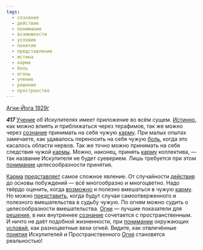 ```yaml
---
tags:
  - сознание
  - действие
  - понимание
  - возможности
  - условие
  - понятие
  - представление
  - истина
  - карма
  - боль
  - огонь
  - учение
  - решение
  - пространство
---
```


[Агни-Йога 1929г](https://127.0.0.1:4002/agni/1929)

___417___
[Учение](../../../tags/#учение) об Искупителях имеет приложение во всём сущем. [Истинно](../../../tags/#истина), как можно влиять и приближаться через терафимов, так же можно через [сознание](../../../tags/#сознание) принимать на себя чужую [карму](../../../tags/#карма). При малых опытах замечаете, как удавалось переносить на себя чужую [боль](../../../tags/#боль), когда это касалось области нервов. Так же точно можно принимать на себя следствия чужой [кармы](../../../tags/#карма). Можно, наконец, принять [карму](../../../tags/#карма) коллектива, — так название Искупителя не будет суеверием. Лишь требуется при этом [понимание](../../../tags/#понимание) целесообразности принятия.   

[Карма](../../../tags/#карма) [представляет](../../../tags/#представление) самое сложное явление. От случайности [действия](../../../tags/#действие) до основы побуждений — всё многообразно и многоцветно. Надо твёрдо оценить, когда [возможно](../../../tags/#возможности) и полезно вмешаться в чужую [карму](../../../tags/#карма). Но можно [представить](../../../tags/#представление), когда будут случаи самоотверженного и полезного вмешательства в судьбу чужую. По огням можно судить о целесообразности вмешательства. [Огни](../../../tags/#огонь) — лучшие показатели для [решения](../../../tags/#решение), в них внутреннее [сознание](../../../tags/#сознание) сочетается с пространственным. И ничто не даёт подобной жизненности, при [понимании](../../../tags/#понимание) окружающих [условий](../../../tags/#условие), как разноцветные вехи огней. Видите, как отвлечённые [понятия](../../../tags/#понятие) Искупителей и Пространственного [Огня](../../../tags/#огонь) становятся реальностью!